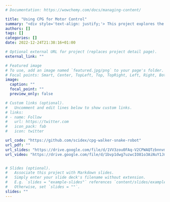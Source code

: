 ```yaml
---
# Documentation: https://wowchemy.com/docs/managing-content/

title: "Using CPG for Motor Control"
summary: "<div style='text-align: justify;'> This project explores the application of Matsuoka et al.'s oscillatory network model for controlling bipod walking and snake-crawling robots in distinct and challenging scenarios. Central Pattern Generators (CPGs) are biological neural circuits that produce rhythmic outputs, which can be harnessed for locomotion control in bio-inspired robots. This work investigates how biological principles can inspire more robust and natural movement behaviours in robotic systems by implementing a CPG model on a microcontroller using Arduino. The CPG model was integrated with the robots to optimize their performance across the two tasks, providing valuable insights into translating biological locomotion strategies into robotic applications.</div>"
authors: []
tags: []
categories: []
date: 2022-12-24T21:38:16+01:00

# Optional external URL for project (replaces project detail page).
external_link: ""

# Featured image
# To use, add an image named `featured.jpg/png` to your page's folder.
# Focal points: Smart, Center, TopLeft, Top, TopRight, Left, Right, BottomLeft, Bottom, BottomRight.
image:
  caption: ""
  focal_point: ""
  preview_only: false

# Custom links (optional).
#   Uncomment and edit lines below to show custom links.
# links:
# - name: Follow
#   url: https://twitter.com
#   icon_pack: fab
#   icon: twitter

url_code: "https://github.com/scidex/cpg-walker-snake-robot"
url_pdf: ""
url_slides: "https://drive.google.com/file/d/1VV3zou0FAq-V2CPWAQTzbnnvm7ZU8Agp/view?usp=sharing"
url_video: "https://drive.google.com/file/d/1bvp1dwg7uzwcIO81o3AiNuY1JmN6lgxS/view?usp=sharing"


# Slides (optional).
#   Associate this project with Markdown slides.
#   Simply enter your slide deck's filename without extension.
#   E.g. `slides = "example-slides"` references `content/slides/example-slides.md`.
#   Otherwise, set `slides = ""`.
slides: ""
---
```

